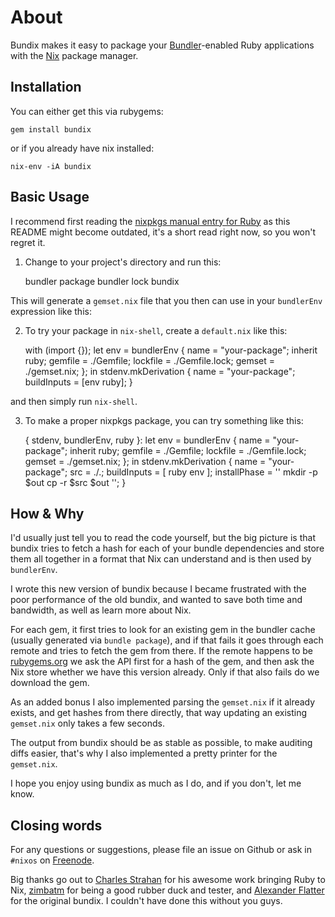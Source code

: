 # About

Bundix makes it easy to package your [Bundler](http://bundler.io/)-enabled Ruby
applications with the [Nix](http://nixos.org/nix/) package manager.

## Installation

You can either get this via rubygems:

    gem install bundix

or if you already have nix installed:

    nix-env -iA bundix

## Basic Usage

I recommend first reading the
[nixpkgs manual entry for Ruby](http://nixos.org/nixpkgs/manual/#sec-language-ruby)
as this README might become outdated, it's a short read right now, so you won't
regret it.

1. Change to your project's directory and run this:

    bundler package
    bundler lock
    bundix

This will generate a `gemset.nix` file that you then can use in your
`bundlerEnv` expression like this:

2. To try your package in `nix-shell`, create a `default.nix` like this:

    with (import <nixpkgs> {});
    let
      env = bundlerEnv {
        name = "your-package";
        inherit ruby;
        gemfile = ./Gemfile;
        lockfile = ./Gemfile.lock;
        gemset = ./gemset.nix;
      };
    in stdenv.mkDerivation {
      name = "your-package";
      buildInputs = [env ruby];
    }

and then simply run `nix-shell`.

3. To make a proper nixpkgs package, you can try something like this:

    { stdenv, bundlerEnv, ruby }:
    let
    env = bundlerEnv {
      name = "your-package";
      inherit ruby;
      gemfile  = ./Gemfile;
      lockfile = ./Gemfile.lock;
      gemset   = ./gemset.nix;
    };
    in stdenv.mkDerivation {
      name = "your-package";
      src = ./.;
      buildInputs = [ ruby env ];
      installPhase = ''
        mkdir -p $out
        cp -r $src $out
      '';
    }

## How & Why

I'd usually just tell you to read the code yourself, but the big picture is
that bundix tries to fetch a hash for each of your bundle dependencies and
store them all together in a format that Nix can understand and is then used by
`bundlerEnv`.

I wrote this new version of bundix because I became frustrated with the poor
performance of the old bundix, and wanted to save both time and bandwidth, as
well as learn more about Nix.

For each gem, it first tries to look for an existing gem in the bundler cache
(usually generated via `bundle package`), and if that fails it goes through
each remote and tries to fetch the gem from there. If the remote happens to be
[rubygems.org](http://rubygems.org/) we ask the API first for a hash of the
gem, and then ask the Nix store whether we have this version already. Only if
that also fails do we download the gem.

As an added bonus I also implemented parsing the `gemset.nix` if it already
exists, and get hashes from there directly, that way updating an existing
`gemset.nix` only takes a few seconds.

The output from bundix should be as stable as possible, to make auditing diffs
easier, that's why I also implemented a pretty printer for the `gemset.nix`.

I hope you enjoy using bundix as much as I do, and if you don't, let me know.

## Closing words

For any questions or suggestions, please file an issue on Github or ask in
`#nixos` on [Freenode](http://freenode.net/).

Big thanks go out to [Charles Strahan](http://www.cstrahan.com/) for his awesome work bringing Ruby to Nix, [zimbatm](https://zimbatm.com/) for being a good rubber duck and tester, and [Alexander Flatter](https://github.com/aflatter) for the original bundix. I couldn't have done this without you guys.
